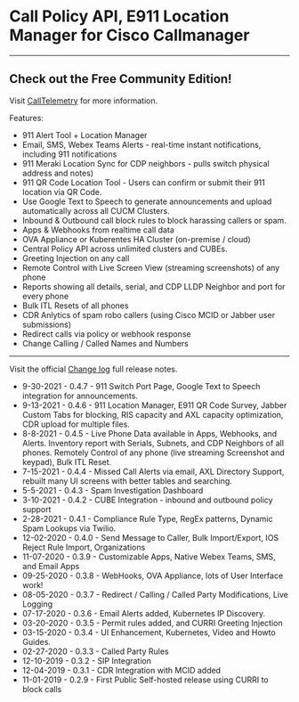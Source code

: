 # Call Policy API, E911 Location Manager for Cisco Callmanager

---

## Check out the Free Community Edition!

Visit [CallTelemetry](https://www.calltelemetry.com) for more information.

Features:

- 911 Alert Tool + Location Manager
- Email, SMS, Webex Teams Alerts - real-time instant notifications, including 911 notifications
- 911 Meraki Location Sync for CDP neighbors - pulls switch physical address and notes)
- 911 QR Code Location Tool - Users can confirm or submit their 911 location via QR Code.
- Use Google Text to Speech to generate announcements and upload automatically across all CUCM Clusters.
- Inbound & Outbound call block rules to block harassing callers or spam.
- Apps & Webhooks from realtime call data
- OVA Appliance or Kuberentes HA Cluster (on-premise / cloud)
- Central Policy API across unlimited clusters and CUBEs.
- Greeting Injection on any call
- Remote Control with Live Screen View (streaming screenshots) of any phone
- Reports showing all details, serial, and CDP LLDP Neighbor and port for every phone
- Bulk ITL Resets of all phones
- CDR Anlytics of spam robo callers (using Cisco MCID or Jabber user submissions)
- Redirect calls via policy or webhook response
- Change Calling / Called Names and Numbers

---

Visit the official [Change log](https://docs.calltelemetry.com/changelog/) full release notes.

- 9-30-2021 - 0.4.7 - 911 Switch Port Page, Google Text to Speech integration for announcements.
- 9-13-2021 - 0.4.6 - 911 Location Manager, E911 QR Code Survey, Jabber Custom Tabs for blocking, RIS capacity and AXL capacity optimization, CDR upload for multiple files.
- 8-8-2021 - 0.4.5 - Live Phone Data available in Apps, Webhooks, and Alerts. Inventory report with Serials, Subnets, and CDP Neighbors of all phones. Remotely Control of any phone (live streaming Screenshot and keypad), Bulk ITL Reset.
- 7-15-2021 - 0.4.4 - Missed Call Alerts via email, AXL Directory Support, rebuilt many UI screens with better tables and searching.
- 5-5-2021 - 0.4.3 - Spam Investigation Dashboard
- 3-10-2021 - 0.4.2 - CUBE Integration - inbound and outbound policy support
- 2-28-2021 - 0.4.1 - Compliance Rule Type, RegEx patterns, Dynamic Spam Lookups via Twilio.
- 12-02-2020 - 0.4.0 - Send Message to Caller, Bulk Import/Export, IOS Reject Rule Import, Organizations
- 11-07-2020 - 0.3.9 - Customizable Apps, Native Webex Teams, SMS, and Email Apps
- 09-25-2020 - 0.3.8 - WebHooks, OVA Appliance, lots of User Interface work!
- 08-05-2020 - 0.3.7 - Redirect / Calling / Called Party Modifications, Live Logging
- 07-17-2020 - 0.3.6 - Email Alerts added, Kubernetes IP Discovery.
- 03-20-2020 - 0.3.5 - Permit rules added, and CURRI Greeting Injection
- 03-15-2020 - 0.3.4 - UI Enhancement, Kubernetes, Video and Howto Guides.
- 02-27-2020 - 0.3.3 - Called Party Rules
- 12-10-2019 - 0.3.2 - SIP Integration
- 12-04-2019 - 0.3.1 - CDR Integration with MCID added
- 11-01-2019 - 0.2.9 - First Public Self-hosted release using CURRI to block calls
